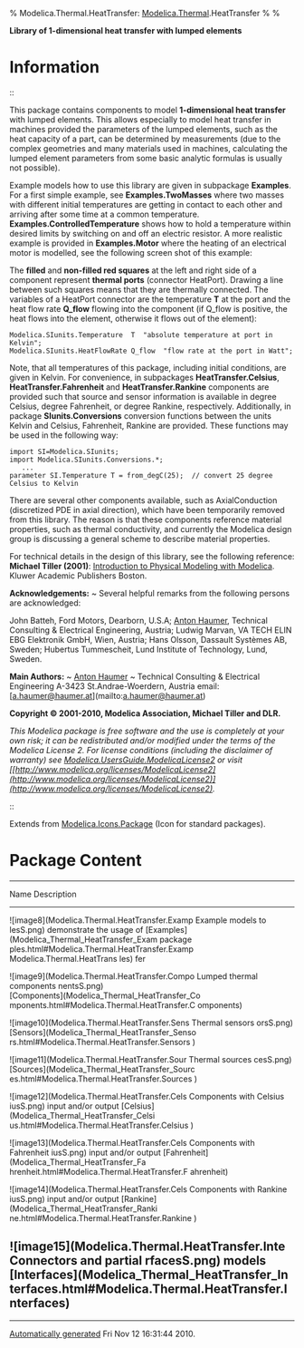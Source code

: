 % Modelica.Thermal.HeatTransfer:
  [Modelica.Thermal](Modelica_Thermal.html#Modelica.Thermal).HeatTransfer
% 
% 

**Library of 1-dimensional heat transfer with lumped elements**

Information
===========

::

This package contains components to model **1-dimensional heat
transfer** with lumped elements. This allows especially to model heat
transfer in machines provided the parameters of the lumped elements,
such as the heat capacity of a part, can be determined by measurements
(due to the complex geometries and many materials used in machines,
calculating the lumped element parameters from some basic analytic
formulas is usually not possible).

Example models how to use this library are given in subpackage
**Examples**. For a first simple example, see **Examples.TwoMasses**
where two masses with different initial temperatures are getting in
contact to each other and arriving after some time at a common
temperature. **Examples.ControlledTemperature** shows how to hold a
temperature within desired limits by switching on and off an electric
resistor. A more realistic example is provided in **Examples.Motor**
where the heating of an electrical motor is modelled, see the following
screen shot of this example:

The **filled** and **non-filled red squares** at the left and right side
of a component represent **thermal ports** (connector HeatPort). Drawing
a line between such squares means that they are thermally connected. The
variables of a HeatPort connector are the temperature **T** at the port
and the heat flow rate **Q\_flow** flowing into the component (if
Q\_flow is positive, the heat flows into the element, otherwise it flows
out of the element):

    Modelica.SIunits.Temperature  T  "absolute temperature at port in Kelvin";
    Modelica.SIunits.HeatFlowRate Q_flow  "flow rate at the port in Watt";

Note, that all temperatures of this package, including initial
conditions, are given in Kelvin. For convenience, in subpackages
**HeatTransfer.Celsius**, **HeatTransfer.Fahrenheit** and
**HeatTransfer.Rankine** components are provided such that source and
sensor information is available in degree Celsius, degree Fahrenheit, or
degree Rankine, respectively. Additionally, in package
**SIunits.Conversions** conversion functions between the units Kelvin
and Celsius, Fahrenheit, Rankine are provided. These functions may be
used in the following way:

    import SI=Modelica.SIunits;
    import Modelica.SIunits.Conversions.*;
       ...
    parameter SI.Temperature T = from_degC(25);  // convert 25 degree Celsius to Kelvin

There are several other components available, such as AxialConduction
(discretized PDE in axial direction), which have been temporarily
removed from this library. The reason is that these components reference
material properties, such as thermal conductivity, and currently the
Modelica design group is discussing a general scheme to describe
material properties.

For technical details in the design of this library, see the following
reference: **Michael Tiller (2001)**: [Introduction to Physical Modeling
with Modelica](http://www.amazon.de). Kluwer Academic Publishers Boston.

**Acknowledgements:**
  ~ Several helpful remarks from the following persons are acknowledged:

John Batteh, Ford Motors, Dearborn, U.S.A; [Anton
Haumer](http://www.haumer.at/), Technical Consulting & Electrical
Engineering, Austria; Ludwig Marvan, VA TECH ELIN EBG Elektronik GmbH,
Wien, Austria; Hans Olsson, Dassault Systèmes AB, Sweden; Hubertus
Tummescheit, Lund Institute of Technology, Lund, Sweden.

**Main Authors:**
  ~ [Anton Haumer](http://www.haumer.at/)
      ~ Technical Consulting & Electrical Engineering A-3423
        St.Andrae-Woerdern, Austria email:
        [[a.haumer@haumer.at](mailto:a.haumer@haumer.at)](mailto:a.haumer@haumer.at)

**Copyright © 2001-2010, Modelica Association, Michael Tiller and DLR.**

*This Modelica package is free software and the use is completely at
your own risk; it can be redistributed and/or modified under the terms
of the Modelica License 2. For license conditions (including the
disclaimer of warranty) see
[Modelica.UsersGuide.ModelicaLicense2](Modelica_UsersGuide.html#Modelica.UsersGuide.ModelicaLicense2)
or visit
[[http://www.modelica.org/licenses/ModelicaLicense2](http://www.modelica.org/licenses/ModelicaLicense2)](http://www.modelica.org/licenses/ModelicaLicense2).*

::

Extends from
[Modelica.Icons.Package](Modelica_Icons_Package.html#Modelica.Icons.Package)
(Icon for standard packages).

Package Content
===============

  ------------------------------------------------------------------------
  Name                                          Description
  --------------------------------------------- --------------------------
  ![image8](Modelica.Thermal.HeatTransfer.Examp Example models to
  lesS.png)                                     demonstrate the usage of
  [Examples](Modelica_Thermal_HeatTransfer_Exam package
  ples.html#Modelica.Thermal.HeatTransfer.Examp Modelica.Thermal.HeatTrans
  les)                                          fer

  ![image9](Modelica.Thermal.HeatTransfer.Compo Lumped thermal components
  nentsS.png)                                   
  [Components](Modelica_Thermal_HeatTransfer_Co 
  mponents.html#Modelica.Thermal.HeatTransfer.C 
  omponents)                                    

  ![image10](Modelica.Thermal.HeatTransfer.Sens Thermal sensors
  orsS.png)                                     
  [Sensors](Modelica_Thermal_HeatTransfer_Senso 
  rs.html#Modelica.Thermal.HeatTransfer.Sensors 
  )                                             

  ![image11](Modelica.Thermal.HeatTransfer.Sour Thermal sources
  cesS.png)                                     
  [Sources](Modelica_Thermal_HeatTransfer_Sourc 
  es.html#Modelica.Thermal.HeatTransfer.Sources 
  )                                             

  ![image12](Modelica.Thermal.HeatTransfer.Cels Components with Celsius
  iusS.png)                                     input and/or output
  [Celsius](Modelica_Thermal_HeatTransfer_Celsi 
  us.html#Modelica.Thermal.HeatTransfer.Celsius 
  )                                             

  ![image13](Modelica.Thermal.HeatTransfer.Cels Components with Fahrenheit
  iusS.png)                                     input and/or output
  [Fahrenheit](Modelica_Thermal_HeatTransfer_Fa 
  hrenheit.html#Modelica.Thermal.HeatTransfer.F 
  ahrenheit)                                    

  ![image14](Modelica.Thermal.HeatTransfer.Cels Components with Rankine
  iusS.png)                                     input and/or output
  [Rankine](Modelica_Thermal_HeatTransfer_Ranki 
  ne.html#Modelica.Thermal.HeatTransfer.Rankine 
  )                                             

  ![image15](Modelica.Thermal.HeatTransfer.Inte Connectors and partial
  rfacesS.png)                                  models
  [Interfaces](Modelica_Thermal_HeatTransfer_In 
  terfaces.html#Modelica.Thermal.HeatTransfer.I 
  nterfaces)                                    
  ------------------------------------------------------------------------

* * * * *

[Automatically generated](http://www.3ds.com/) Fri Nov 12 16:31:44 2010.
